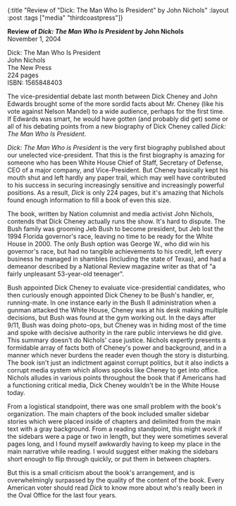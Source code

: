 {:title "Review of \"Dick: The Man Who Is President\" by John Nichols"
:layout :post
:tags  ["media" "thirdcoastpress"]}

**Review of _Dick: The Man Who Is President_ by John Nichols**  
November 1, 2004

Dick: The Man Who Is President  
John Nichols  
The New Press  
224 pages  
ISBN: 1565848403  
  
The vice-presidential debate last month between Dick Cheney and John Edwards
brought some of the more sordid facts about Mr. Cheney (like his vote against
Nelson Mandel) to a wide audience, perhaps for the first time. If Edwards was
smart, he would have gotten (and probably did get) some or all of his debating
points from a new biography of Dick Cheney called _Dick: The Man Who Is President_.  
  
_Dick: The Man Who is President_ is the very first biography published about
our unelected vice-president. That this is the first biography is amazing for
someone who has been White House Chief of Staff, Secretary of Defense, CEO of
a major company, and Vice-President. But Cheney basically kept his mouth shut
and left hardly any paper trail, which may well have contributed to his
success in securing increasingly sensitive and increasingly powerful
positions. As a result, _Dick_ is only 224 pages, but it's amazing that
Nichols found enough information to fill a book of even this size.  
  
The book, written by Nation columnist and media activist John Nichols,
contends that Dick Cheney actually runs the show. It's hard to dispute. The
Bush family was grooming Jeb Bush to become president, but Jeb lost the 1994
Florida governor's race, leaving no time to be ready for the White House in 2000. The only Bush option was George W., who did win his governor's race, but had no tangible achievements to his credit, left every business he managed in shambles (including the state of Texas), and had a demeanor described by a National Review magazine writer as that of "a fairly unpleasant 53-year-old teenager".  
  
Bush appointed Dick Cheney to evaluate vice-presidential candidates, who then
curiously enough appointed Dick Cheney to be Bush's handler, er, running-mate.
In one instance early in the Bush II administration when a gunman attacked the
White House, Cheney was at his desk making multiple decisions, but Bush was
found at the gym working out. In the days after 9/11, Bush was doing photo-ops, but Cheney was in hiding most of the time and spoke with decisive
authority in the rare public interviews he did give. This summary doesn't do
Nichols' case justice. Nichols expertly presents a formidable array of facts
both of Cheney's power and background, and in a manner which never burdens the
reader even though the story is disturbing. The book isn't just an indictment
against corrupt politics, but it also indicts a corrupt media system which
allows spooks like Cheney to get into office. Nichols alludes in various
points throughout the book that if Americans had a functioning critical media,
Dick Cheney wouldn't be in the White House today.  
  
From a logistical standpoint, there was one small problem with the book's
organization. The main chapters of the book included smaller sidebar stories
which were placed inside of chapters and delimited from the main text with a
gray background. From a reading standpoint, this might work if the sidebars
were a page or two in length, but they were sometimes several pages long, and
I found myself awkwardly having to keep my place in the main narrative while
reading. I would suggest either making the sidebars short enough to flip
through quickly, or put them in between chapters.  
  
But this is a small criticism about the book's arrangement, and is
overwhelmingly surpassed by the quality of the content of the book. Every
American voter should read _Dick_ to know more about who's really been in the
Oval Office for the last four years. 

